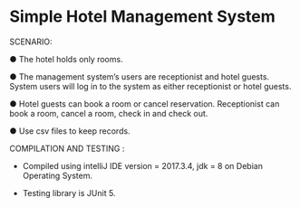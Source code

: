 # Simple Hotel Management System

SCENARIO:

● The hotel holds only rooms.

● The management system’s users are receptionist and hotel guests. System
users will log in to the system as either receptionist or hotel guests.

● Hotel guests can book a room or cancel reservation. Receptionist can book a
room, cancel a room, check in and check out.

● Use csv files to keep records.



COMPILATION AND TESTING :

- Compiled using intelliJ IDE version = 2017.3.4, jdk = 8 on Debian Operating System.

- Testing library is JUnit 5.
